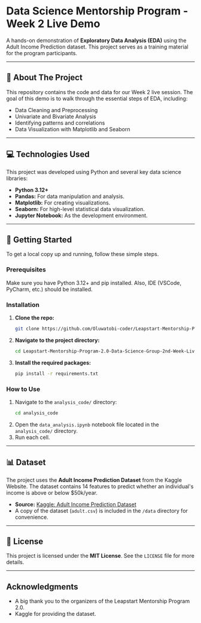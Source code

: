 # Data Science Mentorship Program - Week 2 Live Demo

A hands-on demonstration of **Exploratory Data Analysis (EDA)** using the Adult Income Prediction dataset. 
This project serves as a training material for the program participants.

---

## 📜 About The Project

This repository contains the code and data for our Week 2 live session. The goal of this demo is to walk through the essential steps of EDA, including:
* Data Cleaning and Preprocessing
* Univariate and Bivariate Analysis
* Identifying patterns and correlations
* Data Visualization with Matplotlib and Seaborn

---

## 💻 Technologies Used

This project was developed using Python and several key data science libraries:

* **Python 3.12+**
* **Pandas:** For data manipulation and analysis.
* **Matplotlib:** For creating visualizations.
* **Seaborn:** For high-level statistical data visualization.
* **Jupyter Notebook:** As the development environment.

---

## 🚀 Getting Started

To get a local copy up and running, follow these simple steps.

### Prerequisites

Make sure you have Python 3.12+ and pip installed. Also, IDE (VSCode, PyCharm, etc.) should be installed.

### Installation

1.  **Clone the repo:**
    ```sh
    git clone https://github.com/Oluwatobi-coder/Leapstart-Mentorship-Program-2.0-Data-Science-Group-2nd-Week-Live-Demo.git
    ```
2.  **Navigate to the project directory:**
    ```sh
    cd Leapstart-Mentorship-Program-2.0-Data-Science-Group-2nd-Week-Live-Demo
    ```
3.  **Install the required packages:**
    ```sh
    pip install -r requirements.txt
    ```

### How to Use

1.  Navigate to the `analysis_code/` directory:
    ```sh
    cd analysis_code
    ```
2.  Open the `data_analysis.ipynb` notebook file located in the `analysis_code/` directory.
3.  Run each cell.

---

## 📊 Dataset

The project uses the **Adult Income Prediction Dataset** from the Kaggle Website. The dataset contains 14 features to predict whether an individual's income is above or below $50k/year.

* **Source:** [Kaggle: Adult Income Prediction Dataset](https://www.kaggle.com/datasets/mosapabdelghany/adult-income-prediction-dataset?select=adult.csv)
* A copy of the dataset (`adult.csv`) is included in the `/data` directory for convenience.

---

## 📝 License

This project is licensed under the **MIT License**. See the `LICENSE` file for more details.

---

## Acknowledgments

* A big thank you to the organizers of the Leapstart Mentorship Program 2.0.
* Kaggle for providing the dataset.
